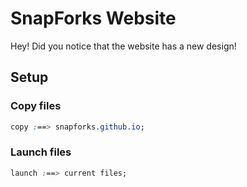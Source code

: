 # SnapForks Website
Hey! Did you notice that the website has a new design!
## Setup
### Copy files
```css
copy :==> snapforks.github.io;
```
### Launch files
```css
launch :==> current files;
```
